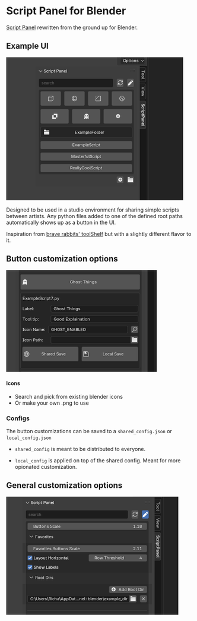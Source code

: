 # Script Panel for Blender

[Script Panel](https://github.com/rBrenick/script-panel) rewritten from the ground up for Blender.

## Example UI
![header image](docs/header_image.png)

Designed to be used in a studio environment for sharing simple scripts between artists. Any python files added to one of the defined root paths automatically shows up as a button in the UI.


Inspiration from [brave rabbits' toolShelf](https://www.braverabbit.com/braverabbit/tools/toolshelf/) but with a slightly different flavor to it.


## Button customization options

![button configuration options](docs/configuration_options_button.png)

#### Icons

- Search and pick from existing blender icons
- Or make your own .png to use

### Configs
The button customizations can be saved to a `shared_config.json` or `local_config.json`

- `shared_config` is meant to be distributed to everyone.

- `local_config` is applied on top of the shared config. Meant for more opionated customization.


## General customization options

![configuration options](docs/configuration_options_general.png)

